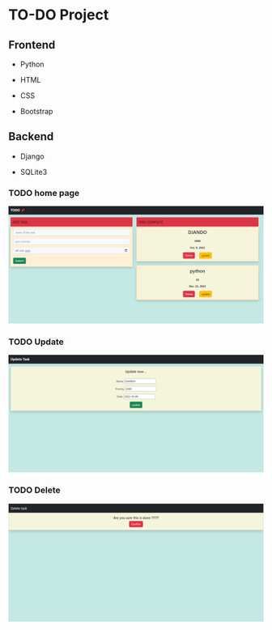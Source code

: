 
# TO-DO Project




## Frontend

- Python

- HTML

- CSS

- Bootstrap

## Backend

- Django 

- SQLite3




### TODO home page

![App Screenshot](https://github.com/athulpython/TODO/blob/master/screenshot/Screenshot%20(117).png?raw=true)

### TODO Update
![App Screenshot](https://github.com/athulpython/TODO/blob/master/screenshot/Screenshot%20(119).png?raw=true)

### TODO Delete
![App Screenshot](https://github.com/athulpython/TODO/blob/master/screenshot/Screenshot%20(118).png?raw=true)

